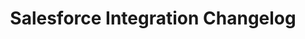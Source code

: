 ---
title: "Salesforce Integration Changelog"
permalink: /integrations/saas/salesforce/changelog
summary: "Updates about the Salesforce integration from the Stitch team."
input: false
show-in-menus: false

layout: changelog
content-type: "changelog-entry-list"
connection-type: "integration"

name: "salesforce"
display_name: "Salesforce"
---